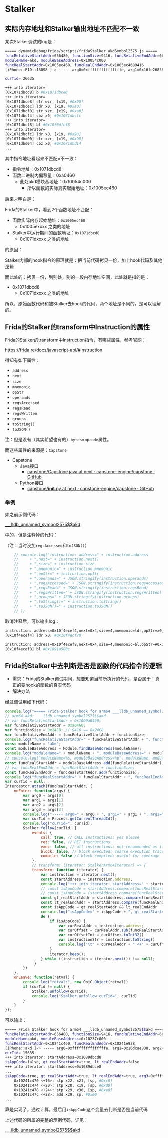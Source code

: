 # Stalker

## 实际内存地址和Stalker输出地址不匹配不一致

某次Stalker调试的log是：

```bash
===== dynamicDebug/frida/scripts/fridaStalker_akdSymbol2575.js =====
funcRelativeStartAddr=656480, functionSize=9416, funcRelativeEndAddr=665896
moduleName=akd, moduleBaseAddress=0x10054c000
funcRealStartAddr=0x1005ec460, funcRealEndAddr=0x1005ec4609416
[iPhone::PID::13098 ]-> ----- arg0=0xfffffffffffffffe, arg1=0x16fe26838, arg2=0x16fe26838, arg3=0xfffffffffffffffe

curTid= 26635

+++ into iterator=
[0x1071dbcd8] b #0x1071dbce8
+++ into iterator=
[0x1071dbce8] str wzr, [x19, #0x90]
[0x1071dbcec] ldr x0, [x19, #0xa0]
[0x1071dbcf0] str xzr, [x19, #0xa0]
[0x1071dbcf4] cbz x0, #0x1071dbcfc
+++ into iterator=
[0x1071dbcf8] bl #0x1070dfef8
+++ into iterator=
[0x1071dbcfc] ldr x0, [x19, #0x98]
[0x1071dbd00] str xzr, [x19, #0x98]
[0x1071dbd04] cbz x0, #0x1071dbd14
...
```

其中指令地址看起来不匹配=不一致：

* 指令地址：0x1071dbcd8
* 函数二进制内偏移量：0xa0460
  * 此处akd模块基地址：0x10054c000
    * 所以函数的实际真实起始地址：0x1005ec460

后来才明白是：

Frida的Stalker中，看到2个函数地址不匹配：

* 函数实际内存起始地址：`0x1005ec460`
  * 0x1005exxxx 之类的地址
* Stalker中运行期间的函数地址：`0x1071dbcd8`
  * 0x1071dxxxx 之类的地址

的原因：

Stalker内部的hook指令的原理就是：把当前代码拷贝一份，加上hook代码及其他逻辑

而此处的：拷贝一份，到别处，别的一段内存地址空间，此处就是指的是：

* 0x1071dbcd8
  * 0x1071dxxxx 之类的地址

所以，原始函数代码和被Stalker去hook的代码，两个地址是不同的，是可以理解的。

## Frida的Stalker的transform中Instruction的属性

Frida的Stalker的transform中Instruction指令，有哪些属性，参考官网：

https://frida.re/docs/javascript-api/#instruction

得知有如下属性：

* `address`
* `next`
* `size`
* `mnemonic`
* `opStr`
* `operands`
* `regsAccessed`
* `regsRead`
* `regsWritten`
* `groups`
* `toString()`
* `toJSON()`

注：但是没有（其实希望也有的）`bytes`=`opcode`属性。

而这些属性的来源是：`Capstone`

* Capstone
  * Java接口
    * [capstone/Capstone.java at next · capstone-engine/capstone · GitHub](https://github.com/capstone-engine/capstone/blob/next/bindings/java/capstone/Capstone.java)
  * Python接口
    * [capstone/__init__.py at next · capstone-engine/capstone · GitHub](https://github.com/capstone-engine/capstone/blob/next/bindings/python/capstone/__init__.py)

### 举例

如之前示例代码：

[___lldb_unnamed_symbol2575$$akd](../../../../frida_example/frida/ios_objc/stalker/akd_lldb_unnamed_symbol2575.md)

中的，但是注释掉的代码：

（注：当时没加`regsAccessed`和`toJSON()`）

```js
    // console.log("instruction: address=" + instruction.address
    //     + ",next=" + instruction.next()
    //     + ",size=" + instruction.size
    //     + ",mnemonic=" + instruction.mnemonic
    //     + ",opStr=" + instruction.opStr
    //     + ",operands=" + JSON.stringify(instruction.operands)
    //     + ",regsAccessed=" + JSON.stringify(instruction.regsAccessed)
    //     + ",regsRead=" + JSON.stringify(instruction.regsRead)
    //     + ",regsWritten=" + JSON.stringify(instruction.regsWritten)
    //     + ",groups=" + JSON.stringify(instruction.groups)
    //     + ",toString()=" + instruction.toString()
    //     + ",toJSON()=" + instruction.toJSON()
    // );
```

取消注释后，可以输出log：

```bash
instruction: address=0x10f4ecef4,next=0x4,size=4,mnemonic=ldr,opStr=x0, #0x10f4ecf78,operands=[{"type":"reg","value":"x0","access":"w"},{"type":"imm","value":"4551790456","access":"r"}],regsRead=[],regsWritten=[],groups=[],toString()=ldr x0, #0x10f4ecf78
[0x10f4ecef4] ldr x0, #0x10f4ecf78

instruction: address=0x10f4ecef8,next=0x4,size=4,mnemonic=bl,opStr=#0x1091a500c,operands=[{"type":"imm","value":"4447686668","access":"r"}],regsRead=[],regsWritten=["lr"],groups=["call","jump","branch_relative"],toString()=bl #0x1091a500c
[0x10f4ecef8] bl #0x1091a500c
```

## Frida的Stalker中去判断是否是函数的代码指令的逻辑

* 需求：Frida的Stalker调试期间，想要知道当前所执行的代码，是否属于：真正的要hook的函数的真实代码
* 解决办法

经过调试用如下代码：

```js
console.log("===== Frida Stalker hook for arm64 ___lldb_unnamed_symbol2575$$akd =====");
// arm64 akd: ___lldb_unnamed_symbol2575$$akd
// var funcRelativeStartAddr = 0x1000a0460;
var funcRelativeStartAddr = 0xa0460;
var functionSize = 0x24C8; // 9416 == 0x24C8
var funcRelativeEndAddr = funcRelativeStartAddr + functionSize;
console.log("funcRelativeStartAddr=" + funcRelativeStartAddr + ", functionSize=" + functionSize + ", funcRelativeEndAddr=" + funcRelativeEndAddr);
const moduleName = "akd";
const moduleBaseAddress = Module.findBaseAddress(moduleName);
console.log("moduleName=" + moduleName + ", moduleBaseAddress=" + moduleBaseAddress);
// console.log("moduleName=%s, moduleBaseAddress=%p", moduleName, moduleBaseAddress);
const funcRealStartAddr = moduleBaseAddress.add(funcRelativeStartAddr);
// var funcRealEndAddr = funcRealStartAddr + functionSize;
const funcRealEndAddr = funcRealStartAddr.add(functionSize);
console.log("funcRealStartAddr=" + funcRealStartAddr + ", funcRealEndAddr=" + funcRealEndAddr);
var curTid = null;
Interceptor.attach(funcRealStartAddr, {
    onEnter: function(args) {
        var arg0 = args[0]
        var arg1 = args[1]
        var arg2 = args[2]
        var arg3 = args[3]
        console.log("----- arg0=" + arg0 + ", arg1=" + arg1 + ", arg2=" + arg2 + ", arg3=" + arg3);
        var curTid = Process.getCurrentThreadId();
        console.log("curTid=", curTid);
        Stalker.follow(curTid, {
            events: {
                call: true, // CALL instructions: yes please            
                ret: false, // RET instructions
                exec: false, // all instructions: not recommended as it's
                block: false, // block executed: coarse execution trace
                compile: false // block compiled: useful for coverage
            },
            // transform: (iterator: StalkerArm64Iterator) => {
            transform: function (iterator) {
                var instruction = iterator.next();
                const startAddress = instruction.address;
                console.log("+++ into iterator: startAddress=" + startAddress);
                // const isAppCode = startAddress.compare(funcRealStartAddr) >= 0 && startAddress.compare(funcRealEndAddr) === -1;
                // const isAppCode = (startAddress.compare(funcRealStartAddr) >= 0) && (startAddress.compare(funcRealEndAddr) < 0);
                const gt_realStartAddr = startAddress.compare(funcRealStartAddr) >= 0
                const lt_realEndAddr = startAddress.compare(funcRealEndAddr) < 0
                const isAppCode = gt_realStartAddr && lt_realEndAddr
                console.log("isAppCode=" + isAppCode + ", gt_realStartAddr=" + gt_realStartAddr + ", lt_realEndAddr=" + lt_realEndAddr);
                do {
                    if (isAppCode) {
                        var curRealAddr = instruction.address;
                        var curOffset = curRealAddr.sub(funcRealStartAddr)
                        var curOffsetInt = curOffset.toInt32()
                        var instructionStr = instruction.toString()
                        console.log("\t" + curRealAddr + " <+" + curOffsetInt + ">: " + instructionStr);
                    }
                    iterator.keep();
                } while ((instruction = iterator.next()) !== null);
             }
        })
    },
    onLeave: function(retval) {
        console.log("retval:", new ObjC.Object(retval))
        if (curTid != null) {
            Stalker.unfollow(curTid);
            console.log("Stalker.unfollow curTid=", curTid)
        }
    }
});
```

可以输出：

```bash
===== Frida Stalker hook for arm64 ___lldb_unnamed_symbol2575$$akd =====
funcRelativeStartAddr=656480, functionSize=9416, funcRelativeEndAddr=665896
moduleName=akd, moduleBaseAddress=0x10237c000
funcRealStartAddr=0x10241c460, funcRealEndAddr=0x10241e928
[iPhone::akd ]-> ----- arg0=0xfffffffffffffffe, arg1=0x16dcae838, arg2=0x16dcae838, arg3=0xfffffffffffffffe
curTid= 15635
+++ into iterator: startAddress=0x1089dbcd8
isAppCode=false, gt_realStartAddr=true, lt_realEndAddr=false
+++ into iterator: startAddress=0x1089dbce8
...
isAppCode=true, gt_realStartAddr=true, lt_realEndAddr=true, arg3=0xfffffffffffffffe
    0x10241c470 <+16>: stp x22, x21, [sp, #0xc0]
    0x10241c474 <+20>: stp x20, x19, [sp, #0xd0]
    0x10241c478 <+24>: stp x29, x30, [sp, #0xe0]
    0x10241c47c <+28>: add x29, sp, #0xe0
...
```

算是实现了，通过计算，最后用`isAppCode`这个变量去判断是否是当前代码

上述代码的所属的完整的示例代码，详见：

[___lldb_unnamed_symbol2575$$akd](../../../../frida_example/frida/ios_objc/stalker/akd_lldb_unnamed_symbol2575.md)

